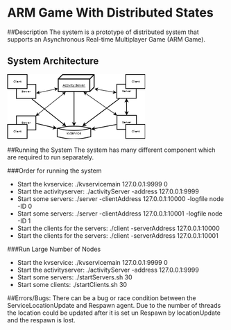 # ARM Game With Distributed States

##Description
The system is a prototype of distributed system that supports an Asynchronous Real-time Multiplayer Game (ARM Game). 

## System Architecture
![Alt text](https://github.com/Neo-X/DistributedSystems/blob/master/FinalReport/images/client-distributed-server-model-Activity.png "System Architecture")


##Running the System
The system has many different component which are required to run separately.

###Order for running the system

- Start the kvservice: ./kvservicemain 127.0.0.1:9999 0
- Start the activityserver: ./activityServer -address 127.0.0.1:9999
- Start some servers: ./server -clientAddress 127.0.0.1:10000 -logfile node -ID 0
- Start some servers: ./server -clientAddress 127.0.0.1:10001 -logfile node -ID 1
- Start the clients for the servers: ./client -serverAddress 127.0.0.1:10000
- Start the clients for the servers: ./client -serverAddress 127.0.0.1:10001

###Run Large Number of Nodes

- Start the kvservice: ./kvservicemain 127.0.0.1:9999 0
- Start the activityserver: ./activityServer -address 127.0.0.1:9999
- Start some servers: ./startServers.sh 30
- Start some clients: ./startClients.sh 30



##Errors/Bugs:
There can be a bug or race condition between the ServiceLocationUpdate and Respawn agent. Due to the number of threads the location could be updated after it is set un Respawn by locationUpdate and the respawn is lost.
